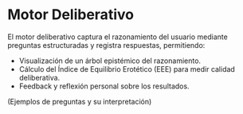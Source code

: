 # Motor Deliberativo

El motor deliberativo captura el razonamiento del usuario mediante preguntas estructuradas y registra respuestas, permitiendo:

- Visualización de un árbol epistémico del razonamiento.
- Cálculo del Índice de Equilibrio Erotético (EEE) para medir calidad deliberativa.
- Feedback y reflexión personal sobre los resultados.

(Ejemplos de preguntas y su interpretación)
